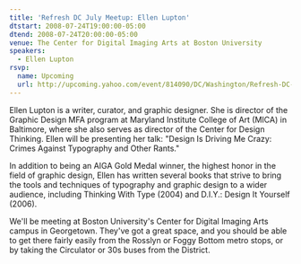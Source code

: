 ```yaml
---
title: 'Refresh DC July Meetup: Ellen Lupton'
dtstart: 2008-07-24T19:00:00-05:00
dtend: 2008-07-24T20:00:00-05:00
venue: The Center for Digital Imaging Arts at Boston University
speakers:
  - Ellen Lupton
rsvp:
  name: Upcoming
  url: http://upcoming.yahoo.com/event/814090/DC/Washington/Refresh-DC-July-Meetup-Ellen-Lupton/The-Center-for-Digital-Imaging-Arts-at-Boston-University/
---
```


Ellen Lupton is a writer, curator, and graphic designer. She is director of the Graphic Design MFA program at Maryland Institute College of Art (MICA) in Baltimore, where she also serves as director of the Center for Design Thinking. Ellen will be presenting her talk: "Design Is Driving Me Crazy: Crimes Against Typography and Other Rants."

In addition to being an AIGA Gold Medal winner, the highest honor in the field of graphic design, Ellen has written several books that strive to bring the tools and techniques of typography and graphic design to a wider audience, including Thinking With Type (2004) and D.I.Y.: Design It Yourself (2006).

We'll be meeting at Boston University's Center for Digital Imaging Arts campus in Georgetown. They've got a great space, and you should be able to get there fairly easily from the Rosslyn or Foggy Bottom metro stops, or by taking the Circulator or 30s buses from the District.